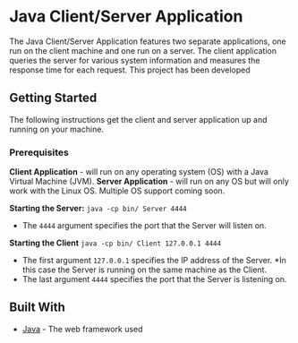 # Java Client/Server Application
The Java Client/Server Application features two separate applications, one run on the client machine and one run on a server. The client application queries the server for various system information and measures the response time for each request. This project has been developed 

## Getting Started
The following instructions get the client and server application up and running on your machine.

### Prerequisites
**Client Application** - will run on any operating system (OS) with a Java Virtual Machine (JVM).
**Server Application** - will run on any OS but will only work with the Linux OS. Multiple OS support coming soon.

**Starting the Server:**
```java -cp bin/ Server 4444```
- The `4444` argument specifies the port that the Server will listen on.

**Starting the Client**
```java -cp bin/ Client 127.0.0.1 4444```
- The first argument `127.0.0.1` specifies the IP address of the Server. *In this case the Server is running on the same machine as the Client.
- The last argument `4444` specifies the port that the Server is listening on.

## Built With
* [Java](https://www.oracle.com/java/) - The web framework used
